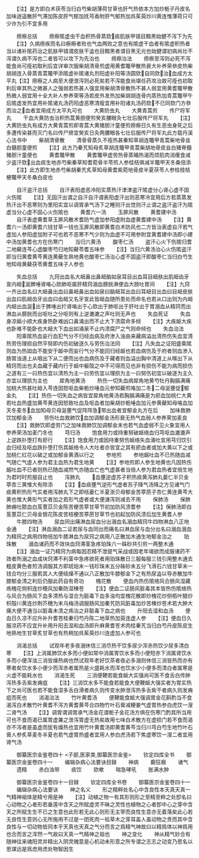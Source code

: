 <!-- { "loadSidebar": true } -->
　　【注】是方即白术茯苓当归白芍柴胡薄荷甘草也肝气热依本方加炒栀子丹皮名加味逍遥散肝气滞加陈皮肝气郁加抚芎香附肝气郁热加呉茱萸炒川黄连惟薄荷只可少许为引不宜多用










　　痨瘵总括
　　痨瘵隂虚虫干血积热骨蒸欬痰肌肤甲错目黯黑始健不泻下为先
　　【注】久病痨疾而名曰瘵瘵者败也气血两败之意也有隂虚干血者有隂虚积热者当以诸补隂药治之肌肤甲错谓皮肤干澁也目黯黑者谓目黑无光也始健谓初病尚壮不泻谓久病不泻也二者皆可以攻下为先治也
　　痨瘵治法
　　痨瘵至泻则必死不泻能食尚可痊初取利后宜详审次服柴胡清骨煎虚用黄耆鼈甲散热衰大补养荣叅皮热柴胡胡连入骨蒸青蒿鼈甲添隂虚补隂诸丸剂阳虚补阳等汤圆欬自同欬治血成方太平丸【注】痨瘵之人病至大便泄泻则必死矣若不泻能食尚堪任药攻治故可痊也初取利后审其热之微甚人之强弱若热甚人强宜用柴胡清骨散热不甚人弱宜用黄耆鼈甲散热微人弱宜用十全大补人参养荣等汤若皮外发热加柴胡胡连骨内蒸热加青蒿鼈甲午后隂虚发热宜用补隂诸丸汤药阳虚恶寒清瘦宜用补阳诸丸汤药欬不已同欬门方叅而治之血者宜用成方太平丸可也
　　大黄防虫丸
　　大黄青蒿煎
　　传尸将军丸
　　干血大黄防虫治积热蒿黄胆便煎癸亥腰眼灸七壮后服传尸将军丸
　　【注】大黄防虫丸有成方大黄青蒿煎即青蒿大黄猪胆汁童便煎痨瘵日久有生恶虫身死之后多遭传染甚而灭门名曰传尸痨宜癸亥日灸两腰眼各七壮后服传尸将军丸此方载丹溪心法书中
　　柴胡清骨散
　　清骨骨蒸久不痊热甚秦知草胡连鼈甲青蒿柴地骨韭白髓胆童便煎
　　【注】此方乃秦艽知母炙草胡连鼈甲青蒿柴胡地骨皮韭白猪脊髓猪胆汁童便也
　　黄耆鼈甲散
　　黄耆鼈甲虚劳热骨蒸晡热渴而烦肌肉消痩食减少盗汗欬出血痰生地赤芍柴秦草知耆菀骨半苓煎人参桂桔俱减半鼈甲天冬桑倍添
　　【注】此方即生地赤芍柴胡秦艽炙草知母黄耆紫菀地骨皮半夏茯苓人参桂枝桔梗鼈甲天冬桑白皮也





　　自汗盗汗总括
　　自汗表阳虚恶冷阳实蒸热汗津津盗汗隂虚分心肾心虚不固火伤隂
　　【注】无因汗出谓之自汗自汗谓表阳虚汗出则恶寒冷宜用后方若蒸蒸发热汗出不恶寒则为里阳实宜以调胃承气汤下之睡则汗出觉则汗止谓之盗汗盗汗为隂虚当分心虚不固心火伤隂也
　　黄耆六一汤
　　玉屏风散
　　黄耆建中汤
　　自汗表虚黄耆草玉屏风散术耆防气虚加参阳虚附血虚黄耆建中汤
　　【注】黄耆六一汤即黄耆六钱甘草一钱也玉屏风散即黄耆白术防风也二方皆治表虚自汗若气虚加人参阳虚加附子可也若不恶寒不气少则为血虚不可用参附宜黄耆建中汤即小建中汤加黄耆也方在伤寒门
　　当归六黄汤
　　酸枣仁汤
　　盗汗心火下伤隂归耆二地蘗连芩心虚酸枣芍归地知蘗苓耆五味参
　　【注】当归六黄汤治心火伤隂盗汗即当归黄耆黄芩黄连黄蘗生熟地黄也酸枣仁汤治心虚不固盗汗即酸枣仁当归白芍生地知母黄蘗茯苓黄耆五味子人参也







　　失血总括
　　九窍出血名大衄鼻出鼻衄脑如泉耳目出血耳目衄肤出肌衄齿牙宣内衄涎脾唾肾咯心欬肺呕属肝精窍溺血膀胱淋便血大肠吐胃间
　　【注】九窍一齐出血名曰大衄鼻出血曰鼻衄鼻出血如泉曰脑衄耳出血曰耳衄目出血曰目衄皮肤出血曰肌衄齿牙出血曰齿衄又名牙宣此皆衄血随所患处而命名也若从口出则为内衄内衄出血涎出于脾唾出扵肾咯出于心欬出于肺呕出于肝吐出于胃溺血从精窍而出淋血从膀胱而出呕吐之分呕则有上逆漉漉之声吐则无声也
　　失血死证
　　失血身凉衇小顺大疾身热卧难凶口鼻涌出而不止大下溃腐命多倾
　　【注】大疾衇大疾也卧难不能卧也大衄大下血出如涌泉不止内溃腐尸之气则命倾也
　　失血治法
　　阳乘隂热血妄行血犯气分不归经血病及府渗入浊由来藏病溢出清热伤失血宜清热劳伤理损自然平努即内伤初破逐久与劳伤治法同
　　【注】凡失血之证阳盛乘隂则血为热廹血不能安于衇中而妄行气分不能回归经衇也若血病伤及于府者则血渗入肠胃浊道上从咽出下从二便而出也血病伤及于藏者则血溢出胸中清道上从喉出下从精窍而出也夫血藏于藏内行于衇中躯殻之中不可得而见也非有损伤不能为病而损伤之道有三一曰热伤宜以清热为主一曰劳伤宜以理损为主一曰努伤初宜以破逐为主久亦宜以理损为主也
　　犀角地黄汤
　　热伤一切失血病犀角地黄芍牡丹胸膈满痛加桃大热甚吐衄入芩连因怒呕血柴栀炒唾血元参知蘗煎咯加二冬二母涎壅促郁金丸
　　【注】热伤一切失血之病皆宜犀角地黄汤若胸膈满痛是为瘀血加桃仁大黄若吐血热盛加黄芩黄连因怒致吐血及呕血者加柴胡炒栀唾血加元参黄蘗知母咯血加天冬麦冬血加知母贝母涎壅气促阵阵急带出血者宜郁金丸方在后
　　加味救肺饮加郁金汤
　　劳伤吐血救肺饮血加调郁金汤形衰无热气血弱人参养荣加麦良
　　【注】救肺饮即虚劳门之加味救肺饮加调郁金末也若气血虚弱不见火象宜用人参养荣汤加麦门冬也
　　芎归汤
　　饱食用力或持重努破衇络血归芎呕血漉漉声上逆跌扑堕打有瘀行
　　【注】饱食用力或因持重努伤衇络失血涌吐宜用芎归饮引血归经及呕血跌扑堕打伤其衇络令人大吐者亦皆宜之其有瘀血者或加大黄以下之或加桃仁红花以破之或加郁金黄酒以行之
　　参地煎
　　参地衂吐血不已热随血减气随亡气虚人参为君主血热为君生地黄
　　【注】参地煎即人参生地黄也凡因热伤衂吐血不已者则热已随血减然气亦随血亡也气虚甚者当倍人参为君血热者宜倍生地为君时时煎服自止也
　　泻肺丸
　　血壅逆虚苏子积热痰黄泻肺丸蒌仁半贝金葶杏三黄惟大有除添
　　【注】血痰壅气逆形气虚者苏子降气汤降之方见诸气门痰黄积热形气实者用泻肺丸下之即栝蒌仁半夏浙贝母郁金苦葶苈子杏仁黄连黄芩大黄也惟大黄形气实者加之若形气虚者或大便溏泻则减去不用
　　保肺汤
　　保肺肺痈吐脓血白芨薏苡贝金陈苦梗苦葶甘草节初加防风溃耆参
　　【注】保肺汤即白芨薏苡仁贝母金银花陈皮苦桔梗苦葶苈甘草节也初起加防风溃后加生黄耆人参
　　牛膝四物汤
　　尿血同出痛淋血尿血分出溺血名溺血精窍牛四物淋血八正地金通
　　【注】淋血溺血二证若尿与血同出而痛名曰淋血尿与血分出名曰溺血溺血为精窍之病用四物倍加牛膝淋血为尿窍之病用八正散加木通生地郁金治之
　　珀珠散
　　溺血诸药而不效块血窍滞茎急疼珀珠六一硃砂共引煎一两整木通
　　【注】溺血一证乃精窍为病每因忍精不泄提气采战或因老年竭欲而成服诸药不效者所溺之血成块窍滞不利茎中急疼欲死者用珀珠散日三服每服三钱引用整木通去粗皮黄色者煎汤调服其方即琥珀末一钱珍珠末五分硃砂末五分飞滑石六钱甘草末一钱合均分三服若其人大便结燥不通以八正散加牛膝郁金下之有热尿澁以导赤散加牛膝郁金清之利后仍服此药自有奇功
　　槐花散
　　便血内热伤隂络风合肠风湿藏疡槐花侧枳连炒穂风加秦防湿楝苍
　　【注】便血二证肠风脏毒其本皆热伤隂络热与风合为肠风下血多清热与湿合为脏毒下血多浊均宜槐花散即炒槐花炒侧栢叶醋炒枳殻川黄连炒荆芥穗为末乌梅汤调服肠风加秦艽防风脏毒加炒苦楝炒苍术若大肿大痛大便不通当以脏毒未溃之疡治之非脏毒下血之病也
　　升阳去湿和血汤
　　便血日久凉不应升补升耆苍桂秦归芍丹陈二地草热加萸连虚人参
　　【注】便血日久服凉药不应宜升补用升阳去湿和血汤即升麻黄耆苍术肉桂秦艽当归白芍丹皮陈皮生地熟地生甘草炙甘草也有热稍加呉茱萸炒川连虚加人参可也




　　消渴总括
　　试观年老多夜溺休信三消尽热干饮多尿少浑赤热饮少尿多清白寒
　　【注】上消属肺饮水多而小便如常中消属胃饮水多而小便短赤下消属肾饮水多而小便浑浊三消皆燥热病也然试观年老好饮茶者夜必多溺则休信三消皆热而亦有寒者矣饮水多小便少而浑赤者属热是火盛耗水而浑也饮水少小便多而清白者属寒是火虚不能耗水也
　　消渴生死
　　三消便鞕若能食衇大实强尚可医不食舌白传肿泻热多舌紫发痈疽
　　【注】三消饮水多不能食若能食大便鞕衇大强实者为胃实热下之尚可医也若不能食湿多舌白滑者病久则传变水肿泄泻热多舌紫干者病久则发痈疽而死也
　　消渴治法
　　竹叶黄耆汤
　　便鞕能食衇大强调胃金花斟酌当不食渴泻白术散竹叶黄耆不泻方黄耆黄芩合四物竹叶石膏减粳姜气虚胃热参白虎饮一溲二肾气汤
　　【注】调胃谓调胃承气汤金花谓栀子金花汤方俱在伤寒门酌其所当用可也不食而渴已属胃虚兼之泄泻胃虚无热矣故用七味白术散方在虚损门若不食而渴亦不泻者是虽虚而犹有燥热也宜用竹叶黄耆汤即黄耆黄芩当归川芎白芍生地竹叶石膏人参炙草麦冬半夏也若气虚胃热盛者宜用人参白虎汤若下焦虚寒饮一溲二者宜用肾气汤


　　御纂医宗金鉴卷四十
<子部,医家类,御纂医宗金鉴>
　　钦定四库全书
　　御纂医宗金鉴卷四十一
　　编辑杂病心法要诀目録
　　神病
　　癫狂癎
　　诸气
　　遗精
　　赤白浊带
　　痰饮
　　欬嗽
　　喘急哮吼
　　胀满水肿



　　御纂医宗金鉴卷四十一目録
　　钦定四库全书卷
　　御纂医宗金鉴卷四十一
　　编辑杂病心法要诀
　　神之名义
　　形之精粹处名心中含良性本天真天真一气精神祖体是精兮用是神
　　【注】动植之物一有其形则形之至精至粹之处卽名曰心动物之心者形若垂莲中含天之所赋虚灵不昧之灵性也植物之心者卽中心之芽中含天之所赋生生不已之生意也此形若无此心则形无主宰而良性生意亦无着落矣此心若无良性生意则心无所施用不过是一团死肉一枯草木之芽耳盖人虽动物之贵而其中含良性与一切动物皆同本乎天真也天真之气分而言之爲精气神故曰以精爲体以神爲用也合而言之浑然一气故曰天真一气精神之祖也
　　神之变化
　　神从精气妙合有随神往来魂阳灵并精出入阴灵魄意是心机动未形意之所专谓之志志之动变乃思名以思谋远是爲虑用虑处物智因生
